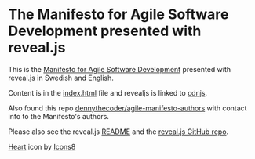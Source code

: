 # The Manifesto for Agile Software Development presented with reveal.js

This is the [Manifesto for Agile Software Development](http://agilemanifesto.org/) presented with reveal.js in Swedish and English.

Content is in the [index.html](index.html) file and revealjs is linked to [cdnjs](https://cdnjs.com/libraries/reveal.js/4.5.0).

Also found this repo [dennythecoder/agile-manifesto-authors](https://github.com/dennythecoder/agile-manifesto-authors) with contact info to the Manifesto's authors.

Please also see the reveal.js [README](README.revealjs.md) and the [reveal.js GitHub repo](https://github.com/hakimel/reveal.js/).

<a target="_blank" href="https://icons8.com/icon/NbVfnHjeIUcl/purple-heart">Heart</a> icon by <a target="_blank" href="https://icons8.com">Icons8</a>
